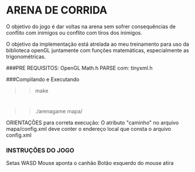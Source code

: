 
# ARENA DE CORRIDA

O objetivo do jogo é dar voltas na arena sem sofrer consequências de 
conflito com inimigos ou conflito com tiros dos inimigos.

O objetivo da implementação está atrelada ao meu treinamento para uso
da biblioteca openGL juntamente com funções matemáticas, especialmente 
as trigonométricas.

###PRE REQUISITOS:
OpenGL
Math.h
PARSE com: tinyxml.h

###Compilando e Executando
>> make
#
>> ./arenagame mapa/

ORIENTAÇÕES para correta execução:
O atributo "caminho" no arquivo mapa/config.xml deve conter o endereço local que consta o arquivo config.xml

### INSTRUÇÕES DO JOGO

 Setas WASD
 Mouse aponta o canhão
 Botão esquerdo do mouse atira
